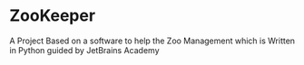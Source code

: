 # ZooKeeper
A Project Based on a software to help the Zoo Management which is Written in Python guided by JetBrains Academy

